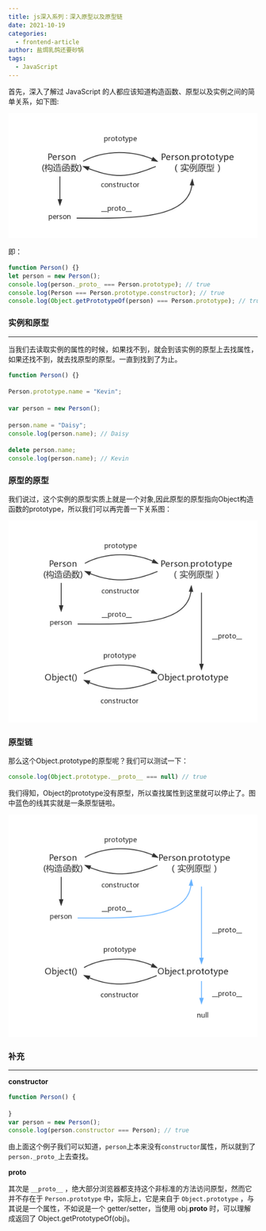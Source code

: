 ```yaml
---
title: js深入系列：深入原型以及原型链
date: 2021-10-19
categories:
  - frontend-article
author: 盐焗乳鸽还要砂锅
tags:
  - JavaScript
---
```


首先，深入了解过 JavaScript 的人都应该知道构造函数、原型以及实例之间的简单关系，如下图:

![](../imgs/Prototype/prototype-1.png)

即：

```js
function Person() {}
let person = new Person();
console.log(person._proto_ === Person.prototype); // true
console.log(Person === Person.prototype.constructor); // true
console.log(Object.getPrototypeOf(person) === Person.prototype); // true
```

### 实例和原型

---

当我们去读取实例的属性的时候，如果找不到，就会到该实例的原型上去找属性，如果还找不到，就去找原型的原型。一直到找到了为止。

```js
function Person() {}

Person.prototype.name = "Kevin";

var person = new Person();

person.name = "Daisy";
console.log(person.name); // Daisy

delete person.name;
console.log(person.name); // Kevin
```

### 原型的原型

我们说过，这个实例的原型实质上就是一个对象,因此原型的原型指向Object构造函数的prototype，所以我们可以再完善一下关系图：


![](../imgs/Prototype/prototype-2.png)

### 原型链

那么这个Object.prototype的原型呢？我们可以测试一下：
```js
console.log(Object.prototype.__proto__ === null) // true
```

我们得知，Object的prototype没有原型，所以查找属性到这里就可以停止了。图中蓝色的线其实就是一条原型链啦。

![](../imgs/Prototype/prototype-3.png)

### 补充
---

**constructor**

```js
function Person() {

}
var person = new Person();
console.log(person.constructor === Person); // true
```
由上面这个例子我们可以知道，`person`上本来没有`constructor`属性，所以就到了`person._proto_`上去查找。

**__proto__**

其次是 `__proto__` ，绝大部分浏览器都支持这个非标准的方法访问原型，然而它并不存在于 `Person.prototype` 中，实际上，它是来自于 `Object.prototype` ，与其说是一个属性，不如说是一个 getter/setter，当使用 obj.__proto__ 时，可以理解成返回了 Object.getPrototypeOf(obj)。